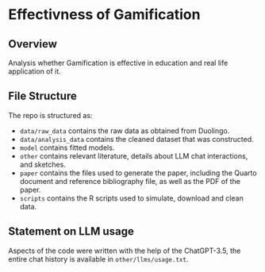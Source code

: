 # Effectivness of Gamification

## Overview

Analysis whether Gamification is effective in education and real life 
application of it. 


## File Structure

The repo is structured as:

-   `data/raw_data` contains the raw data as obtained from Duolingo.
-   `data/analysis_data` contains the cleaned dataset that was constructed.
-   `model` contains fitted models. 
-   `other` contains relevant literature, details about LLM chat interactions, and sketches.
-   `paper` contains the files used to generate the paper, including the Quarto document and reference bibliography file, as well as the PDF of the paper. 
-   `scripts` contains the R scripts used to simulate, download and clean data.


## Statement on LLM usage

Aspects of the code were written with the help of the ChatGPT-3.5, the entire chat history is available in `other/llms/usage.txt`.
